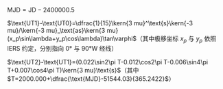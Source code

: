 $\text{MJD}=\text{JD}-2400000.5$

$\text{UT1}-\text{UT0}=\dfrac{1}{15}\kern{3 mu}^\text{s}\kern{-3 mu}/\kern{-3 mu}_\text{as}\kern{3 mu}(x_p\sin\lambda+y_p\cos\lambda)\tan\varphi$（其中极移坐标 $x_p$ 与 $y_p$ 依照 IERS 约定，分别指向 0° 与 90°W 经线）

$\text{UT2}-\text{UT1}=(0.022\sin2\pi T-0.012\cos2\pi T-0.006\sin4\pi T+0.007\cos4\pi T)\kern{3 mu}\text{s}$（其中 $T=2000.000+\dfrac{\text{MJD}-51544.03}{365.2422}$）
